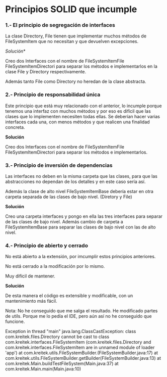 # Principios SOLID que incumple

### 1.- El principio de segregación de interfaces

La clase Directory, File tienen que implementar muchos métodos de FileSystemItem que no necesitan y que devuelven excepciones.

*Solución**

Creo dos Interfaces con el nombre de FileSystemItemFile FileSystemItemDirectori para separar los métodos e implementarlos en la clase File y Directory respectivamente.

Además tanto File como Directory no heredan de la clase abstracta.

### 2.- Principio de responsabilidad única

Este principio que está muy relacionado con el anterior, lo incumple porque tenemos una interfaz con muchos métodos y por eso es difícil que las clases que lo implementen necesiten todas ellas. Se deberían hacer varias interfaces cada una, con menos métodos y que realicen una finalidad concreta.

**Solución**

Creo dos Interfaces con el nombre de FileSystemItemFile FileSystemItemDirectori para separar los métodos e implementarlos.

### 3.- Principio de inversión de dependencias

Las interfaces no deben en la misma carpeta que las clases, para que las abstracciones no dependan de los detalles y en este
caso sería así.

Además la clase de alto nivel FileSystemItemBase debería estar en otra carpeta separada de las clases de bajo nivel. (Diretory y File)

**Solución**

Creo una carpeta interfaces y pongo en ella las tres interfaces para separar de las clases de bajo nivel.
Además cambio de carpeta a FileSystemItemBase para separar las clases de bajo nivel con las de alto nivel.


### 4.- Principio de abierto y cerrado

No está abierto a la extensión, por imcumplir estos principios anteriores.

No está cerrado a la modificación por lo mismo. 

Muy difícil de mantener.

**Solución**

De esta manera el código es extensible y modificable, con un mantenimiento más fácil.

Nota: No he conseguido que me salga el resultado. He modificado partes de utils. Porque me lo pedía el IDE, pero aún así no he conseguido que funcione.

Exception in thread "main" java.lang.ClassCastException: class com.kreitek.files.Directory cannot be cast to class com.kreitek.interfaces.FileSystemItem (com.kreitek.files.Directory and com.kreitek.interfaces.FileSystemItem are in unnamed module of loader 'app')
at com.kreitek.utils.FileSystemBuilder.<init>(FileSystemBuilder.java:17)
at com.kreitek.utils.FileSystemBuilder.getBuilder(FileSystemBuilder.java:13)
at com.kreitek.Main.buildTestFileSystem(Main.java:37)
at com.kreitek.Main.main(Main.java:10)